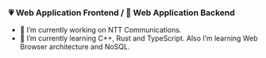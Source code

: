 ### 💗 Web Application Frontend / 💼 Web Application Backend

- 🔭 I’m currently working on NTT Communications.
- 🌱 I’m currently learning C++, Rust and TypeScript. Also I’m learning Web Browser architecture and NoSQL.

<!--
**k2font/k2font** is a ✨ _special_ ✨ repository because its `README.md` (this file) appears on your GitHub profile.

Here are some ideas to get you started:

- 🔭 I’m currently working on ...
- 🌱 I’m currently learning ...
- 👯 I’m looking to collaborate on ...
- 🤔 I’m looking for help with ...
- 💬 Ask me about ...
- 📫 How to reach me: ...
- 😄 Pronouns: ...
- ⚡ Fun fact: ...
-->
